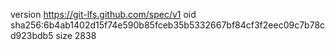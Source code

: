 version https://git-lfs.github.com/spec/v1
oid sha256:6b4ab1402d15f74e590b85fceb35b5332667bf84cf3f2eec09c7b78cd923bdb5
size 2838
